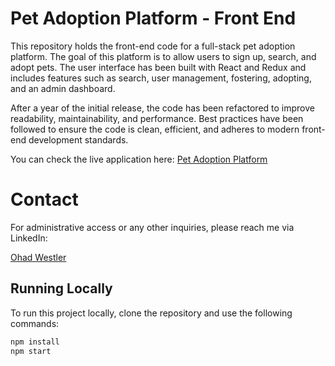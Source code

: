 # Pet Adoption Platform - Front End

This repository holds the front-end code for a full-stack pet adoption platform. The goal of this platform is to allow users to sign up, search, and adopt pets. The user interface has been built with React and Redux and includes features such as search, user management, fostering, adopting, and an admin dashboard.

After a year of the initial release, the code has been refactored to improve readability, maintainability, and performance. Best practices have been followed to ensure the code is clean, efficient, and adheres to modern front-end development standards.

You can check the live application here: [Pet Adoption Platform](https://ohad-pet-project.netlify.app/)

# Contact

For administrative access or any other inquiries, please reach me via LinkedIn:

[Ohad Westler](https://www.linkedin.com/in/ohad-westler-7985241bb/)


## Running Locally

To run this project locally, clone the repository and use the following commands:

```bash
npm install
npm start


